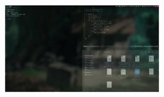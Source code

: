 ![desktop](https://github.com/amuseee/dots/blob/shibuya-t430/images/2023-09-17%5C%5C03-56-01.png?raw=true)
